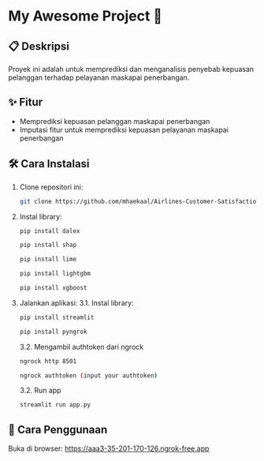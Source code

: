 # My Awesome Project 🚀  

## 📋 Deskripsi  
Proyek ini adalah untuk memprediksi dan menganalisis penyebab kepuasan pelanggan terhadap pelayanan maskapai penerbangan.  

## ✨ Fitur  
- Memprediksi kepuasan pelanggan maskapai penerbangan 
- Imputasi fitur untuk memprediksi kepuasan pelayanan maskapai penerbangan  

## 🛠️ Cara Instalasi  
1. Clone repositori ini:  
   ```bash  
   git clone https://github.com/mhaekaal/Airlines-Customer-Satisfaction-Analysis.git
   ```
2. Instal library:
   ```bash  
   pip install dalex
   ```
   ```bash  
   pip install shap
   ```
   ```bash  
   pip install lime
   ```
   ```bash  
   pip install lightgbm
   ```
   ```bash  
   pip install xgboost
   ```
3. Jalankan aplikasi:
   3.1. Instal library:
   ```bash  
   pip install streamlit
   ```
   ```bash  
   pip install pyngrok
   ```
   3.2. Mengambil authtoken dari ngrock
   ```bash  
   ngrock http 8501
   ```
   ```bash  
   ngrock authtoken (input your authtoken)
   ```
   3.2. Run app
   ```bash  
   streamlit run app.py
   ```
## 📖 Cara Penggunaan

Buka di browser: https://aaa3-35-201-170-126.ngrok-free.app
